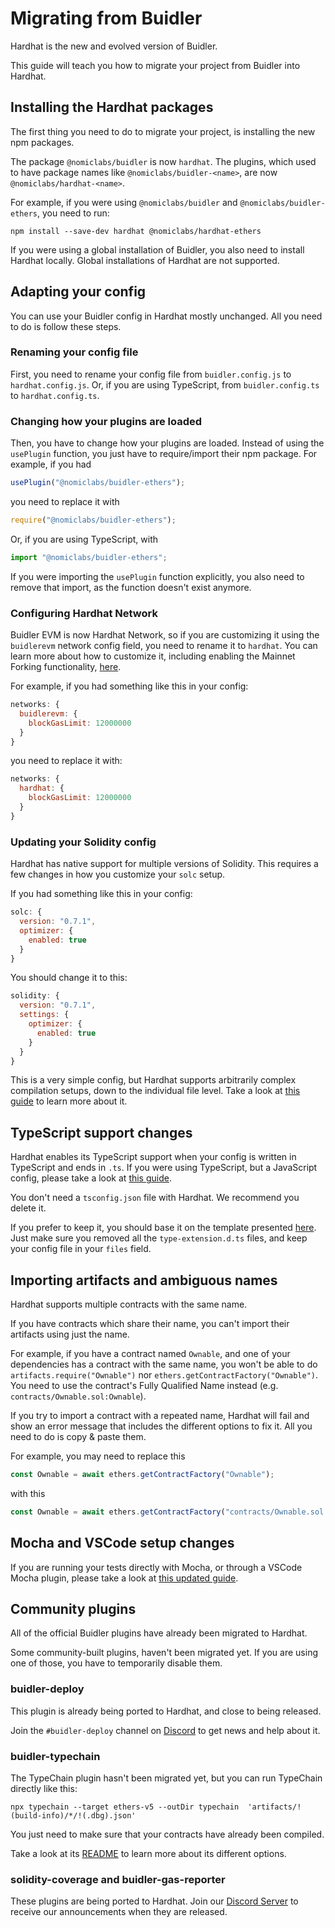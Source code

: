 # Migrating from Buidler

Hardhat is the new and evolved version of Buidler.

This guide will teach you how to migrate your project from Buidler into Hardhat.

## Installing the Hardhat packages

The first thing you need to do to migrate your project, is installing the new npm packages.

The package `@nomiclabs/buidler` is now `hardhat`. The plugins, which used to have package names like `@nomiclabs/buidler-<name>`,
are now `@nomiclabs/hardhat-<name>`.

For example, if you were using `@nomiclabs/buidler` and `@nomiclabs/buidler-ethers`, you need to run:

```
npm install --save-dev hardhat @nomiclabs/hardhat-ethers
```

If you were using a global installation of Buidler, you also need to install Hardhat locally.
Global installations of Hardhat are not supported.

## Adapting your config

You can use your Buidler config in Hardhat mostly unchanged. All you need to do is follow these steps.

### Renaming your config file

First, you need to rename your config file from `buidler.config.js` to `hardhat.config.js`. Or,
if you are using TypeScript, from `buidler.config.ts` to `hardhat.config.ts`.

### Changing how your plugins are loaded

Then, you have to change how your plugins are loaded. Instead of using the `usePlugin` function, you just
have to require/import their npm package. For example, if you had

```js
usePlugin("@nomiclabs/buidler-ethers");
```

you need to replace it with

```js
require("@nomiclabs/buidler-ethers");
```

Or, if you are using TypeScript, with

```ts
import "@nomiclabs/buidler-ethers";
```

If you were importing the `usePlugin` function explicitly, you also need to remove that import, as the
function doesn't exist anymore.

### Configuring Hardhat Network

Buidler EVM is now Hardhat Network, so if you are customizing it using the `buidlerevm` network config field,
you need to rename it to `hardhat`. You can learn more about how to customize it, including enabling the Mainnet Forking
functionality, [here](../config/README.md#hardhat-network).

For example, if you had something like this in your config:

```js
networks: {
  buidlerevm: {
    blockGasLimit: 12000000
  }
}
```

you need to replace it with:

```js
networks: {
  hardhat: {
    blockGasLimit: 12000000
  }
}
```

### Updating your Solidity config

Hardhat has native support for multiple versions of Solidity. This requires a few changes in how you customize your
`solc` setup.

If you had something like this in your config:

```js
solc: {
  version: "0.7.1",
  optimizer: {
    enabled: true
  }
}
```

You should change it to this:

```js
solidity: {
  version: "0.7.1",
  settings: {
    optimizer: {
      enabled: true
    }
  }
}
```

This is a very simple config, but Hardhat supports arbitrarily complex compilation setups,
down to the individual file level. Take a look at [this guide](./compile-contracts.md) to learn more about it.

## TypeScript support changes

Hardhat enables its TypeScript support when your config is written in TypeScript and ends in `.ts`. If you were using
TypeScript, but a JavaScript config, please take a look at [this guide](./typescript.md).

You don't need a `tsconfig.json` file with Hardhat. We recommend you delete it.

If you prefer to keep it, you should base it on the template presented [here](./typescript.md#customizing-typescript-with-a-tsconfig-json-file). Just make
sure you removed all the `type-extension.d.ts` files, and keep your config file in your `files` field.

## Importing artifacts and ambiguous names

Hardhat supports multiple contracts with the same name.

If you have contracts which share their name, you can't import their artifacts using just the name. 

For example, if you have a contract named `Ownable`, and one of your dependencies has a contract with the same name, you won't be able to do
`artifacts.require("Ownable")` nor `ethers.getContractFactory("Ownable")`. You need to use the contract's Fully
Qualified Name instead (e.g. `contracts/Ownable.sol:Ownable`).

If you try to import a contract with a repeated name, Hardhat will fail and show an error message that includes the different
options to fix it. All you need to do is copy & paste them.

For example, you may need to replace this

```js
const Ownable = await ethers.getContractFactory("Ownable");
```

with this

```js
const Ownable = await ethers.getContractFactory("contracts/Ownable.sol:Ownable");
```

## Mocha and VSCode setup changes

If you are running your tests directly with Mocha, or through a VSCode Mocha plugin, please take a look at [this
updated guide](./vscode-tests.md).

## Community plugins

All of the official Buidler plugins have already been migrated to Hardhat.

Some community-built plugins, haven't been migrated yet. If you are using one of those, you have to temporarily disable them.

### buidler-deploy

This plugin is already being ported to Hardhat, and close to being released.

Join the `#buidler-deploy` channel on [Discord](https://hardhat.org/discord) to get news and help about it.

### buidler-typechain

The TypeChain plugin hasn't been migrated yet, but you can run TypeChain directly like this:

```
npx typechain --target ethers-v5 --outDir typechain  'artifacts/!(build-info)/*/!(.dbg).json'
```

You just need to make sure that your contracts have already been compiled.

Take a look at its [README](https://github.com/ethereum-ts/TypeChain) to learn more about its different options.

### solidity-coverage and buidler-gas-reporter

These plugins are being ported to Hardhat. Join our [Discord Server](https://hardhat.org/discord) to receive our announcements when they are released.
